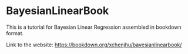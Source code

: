 # BayesianLinearBook

This is a tutorial for Bayesian Linear Regression assembled in bookdown format.

Link to the website: https://bookdown.org/xchenjhu/bayesianlinearbook/
